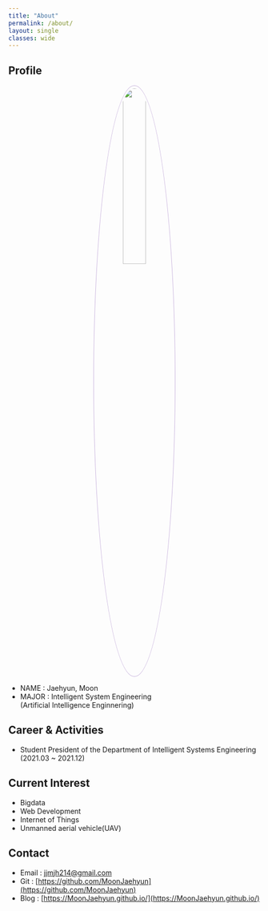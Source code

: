```yaml
---
title: "About"
permalink: /about/
layout: single
classes: wide
---
```


## Profile
<center><img src="/assets/img/me.jpg" width="30%" height="30%" style="
border: 1px solid #cab6de;
border-radius: 50%;
padding: 5px;
-moz-border-radius: 50%;
-khtml-border-radius: 50%;
-webkit-border-radius: 50%;
"></center>


* NAME : Jaehyun, Moon
* MAJOR : Intelligent System Engineering  
    (Artificial Intelligence Enginnering)

## Career & Activities
 - Student President of the Department of Intelligent Systems Engineering
 (2021.03 ~ 2021.12)
## Current Interest
 * Bigdata
 * Web Development
 * Internet of Things
 * Unmanned aerial vehicle(UAV)

## Contact
 * Email : jjmjh214@gmail.com
 * Git : [https://github.com/MoonJaehyun](https://github.com/MoonJaehyun)
 * Blog : [https://MoonJaehyun.github.io/](https://MoonJaehyun.github.io/)


